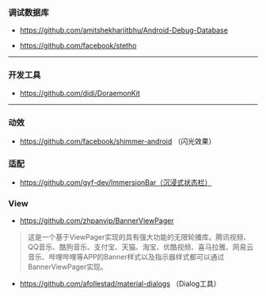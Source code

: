 ### 调试数据库

* https://github.com/amitshekhariitbhu/Android-Debug-Database

* https://github.com/facebook/stetho 

***

### 开发工具

* https://github.com/didi/DoraemonKit

***

### 动效

* https://github.com/facebook/shimmer-android （闪光效果）

### 适配

* https://github.com/gyf-dev/ImmersionBar（沉浸式状态栏）

### View

* https://github.com/zhpanvip/BannerViewPager

> 这是一个基于ViewPager实现的具有强大功能的无限轮播库。腾讯视频、QQ音乐、酷狗音乐、支付宝、天猫、淘宝、优酷视频、喜马拉雅、网易云音乐、哔哩哔哩等APP的Banner样式以及指示器样式都可以通过BannerViewPager实现。

* https://github.com/afollestad/material-dialogs （Dialog工具）